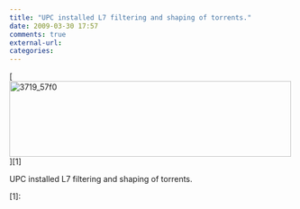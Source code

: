 ```yaml
---
title: "UPC installed L7 filtering and shaping of torrents."
date: 2009-03-30 17:57
comments: true
external-url:
categories:
---
```

[<img src="http://7.asset.soup.io/asset/0275/3719_57f0.png" width="500" height="135" alt="3719_57f0" />][1]

UPC installed L7 filtering and shaping of torrents.

  [1]:
